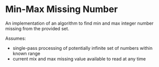 Min-Max Missing Number
===

An implementation of an algorithm to find min and max 
integer number missing from the provided set.

Assumes:
 - single-pass processing of potentially infinite set of numbers within known range
 - current mix and max missing value available to read at any time